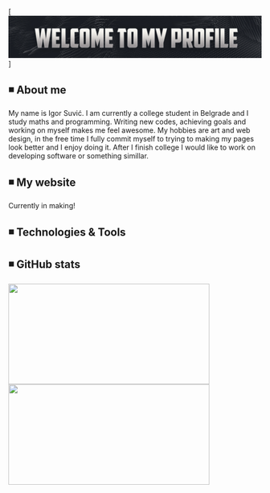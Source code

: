 [![Header](https://github.com/suvicigor/suvicigor/blob/main/Banner.jpg "Header")]<!--(https://some-url.dev/)-->
## ◾️ About me

My name is Igor Suvić. I am currently a college student in Belgrade and I study maths and programming. Writing new codes, achieving goals and working on myself makes me feel awesome. My hobbies are art and web design, in the free time I fully commit myself to trying to making my pages look better and I enjoy doing it. After I finish college I would like to work on developing software or something simillar. 

## ◾️ My website
Currently in making!

## ◾️ Technologies & Tools

## ◾️ GitHub stats
<a href="https://github.com/suvicigor/suvicigor">
  <img align="center" height="200px" width="400px" src="https://github-readme-stats.vercel.app/api/top-langs/?username=suvicigor&hide=ruby,shell&text_color=ffffff&title_color=ffffff&icon_color=ffffff&bg_color=45,211f1f,2b2a2a,454242" />
</a>
<a href="https://github.com/suvicigor/suvicigor">
  <img align="center" height="200px" width="400px" src="https://github-readme-stats.vercel.app/api?username=suvicigor&count_private=true&include_all_commits=true&custom_title=My+GitHub+Stats&show_icons=true&text_color=ffffff&title_color=ffffff&icon_color=ffffff&bg_color=45,211f1f,2b2a2a,454242&layout=compact" />
</a>
